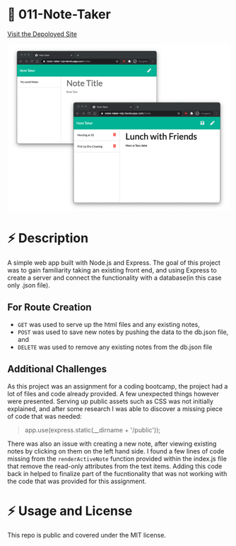 # :rocket: 011-Note-Taker

[Visit the Depoloyed Site](https://noter-taker-rojo.herokuapp.com/notes)

![Image of Yaktocat](images/app_image.png)


# :zap: Description
A simple web app built with Node.js and Express. The goal of this project was to gain familiarity taking an existing front end, and using Express to create a server and connect the functionality with a database(in this case only .json file). 

## For Route Creation
- `GET` was used to serve up the html files and any existing notes, 
- `POST` was used to save new notes by pushing the data to the db.json file, and 
- `DELETE` was used to remove any existing notes from the db.json file

## Additional Challenges
As this project was an assignment for a coding bootcamp, the project had a lot of files and code already provided. A few unexpected things however were presented. Serving up public assets such as CSS was not initially explained, and after some research I was able to discover a missing piece of code that was needed:

> app.use(express.static(__dirname + '/public'));

There was also an issue with creating a new note, after viewing existing notes by clicking on them on the left hand side. I found a few lines of code missing from the `renderActiveNote` function provided within the index.js file that remove the read-only attributes from the text items. Adding this code back in helped to finalize part of the fucntionality that was not working with the code that was provided for this assignment.

# :zap: Usage and License
This repo is public and covered under the MIT license.

